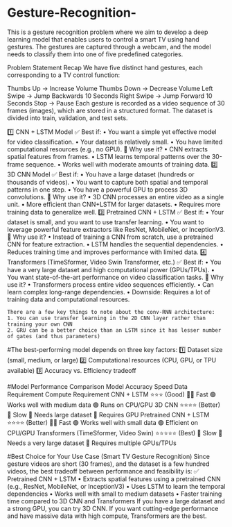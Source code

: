 # Gesture-Recognition-

This is a gesture recognition problem where we aim to develop a deep learning model that enables users to control a smart TV using hand gestures. The gestures are captured through a webcam, and the model needs to classify them into one of five predefined categories.

Problem Statement Recap
We have five distinct hand gestures, each corresponding to a TV control function:

Thumbs Up → Increase Volume
Thumbs Down → Decrease Volume
Left Swipe → Jump Backwards 10 Seconds
Right Swipe → Jump Forward 10 Seconds
Stop → Pause
Each gesture is recorded as a video sequence of 30 frames (images), which are stored in a structured format. The dataset is divided into train, validation, and test sets.


1️⃣ CNN + LSTM Model
✅ Best if:
	• You want a simple yet effective model for video classification.
	• Your dataset is relatively small.
	• You have limited computational resources (e.g., no GPU).
🚀 Why use it?
	• CNN extracts spatial features from frames.
	• LSTM learns temporal patterns over the 30-frame sequence.
	• Works well with moderate amounts of training data.
2️⃣ 3D CNN Model
✅ Best if:
	• You have a large dataset (hundreds or thousands of videos).
	• You want to capture both spatial and temporal patterns in one step.
	• You have a powerful GPU to process 3D convolutions.
🚀 Why use it?
	• 3D CNN processes an entire video as a single unit.
	• More efficient than CNN+LSTM for larger datasets.
	• Requires more training data to generalize well.
3️⃣ Pretrained CNN + LSTM
✅ Best if:
	• Your dataset is small, and you want to use transfer learning.
	• You want to leverage powerful feature extractors like ResNet, MobileNet, or InceptionV3.
🚀 Why use it?
	• Instead of training a CNN from scratch, use a pretrained CNN for feature extraction.
	• LSTM handles the sequential dependencies.
	• Reduces training time and improves performance with limited data.
4️⃣ Transformers (TimeSformer, Video Swin Transformer, etc.)
✅ Best if:
	• You have a very large dataset and high computational power (GPUs/TPUs).
	• You want state-of-the-art performance on video classification tasks.
🚀 Why use it?
	• Transformers process entire video sequences efficiently.
	• Can learn complex long-range dependencies.
	• Downside: Requires a lot of training data and computational resources.
	
	
	There are a few key things to note about the conv-RNN architecture:
	1. You can use transfer learning in the 2D CNN layer rather than training your own CNN 
	2. GRU can be a better choice than an LSTM since it has lesser number of gates (and thus parameters)
	
	
	
#The best-performing model depends on three key factors:
	1️⃣ Dataset size (small, medium, or large)
	2️⃣ Computational resources (CPU, GPU, or TPU available)
	3️⃣ Accuracy vs. Efficiency tradeoff
 
#Model Performance Comparison
	Model	Accuracy	Speed	Data Requirement	Compute Requirement
	CNN + LSTM	⭐⭐⭐ (Good)	🏃‍♂️ Fast	🟢 Works well with medium data	🟢 Runs on CPU/GPU
	3D CNN	⭐⭐⭐⭐ (Better)	🐢 Slow	🔴 Needs large dataset	🔴 Requires GPU
	Pretrained CNN + LSTM	⭐⭐⭐⭐ (Better)	🏃‍♂️ Fast	🟢 Works well with small data	🟢 Efficient on CPU/GPU
	Transformers (TimeSformer, Video Swin)	⭐⭐⭐⭐⭐ (Best)	🐢 Slow	🔴 Needs a very large dataset	🔴 Requires multiple GPUs/TPUs
 
#Best Choice for Your Use Case (Smart TV Gesture Recognition)
	Since gesture videos are short (30 frames), and the dataset is a few hundred videos, the best tradeoff between performance and feasibility is:
	✅ Pretrained CNN + LSTM
		• Extracts spatial features using a pretrained CNN (e.g., ResNet, MobileNet, or InceptionV3)
		• Uses LSTM to learn the temporal dependencies
		• Works well with small to medium datasets
		• Faster training time compared to 3D CNN and Transformers
	If you have a large dataset and a strong GPU, you can try 3D CNN. If you want cutting-edge performance and have massive data with high compute, Transformers are the best.
	

